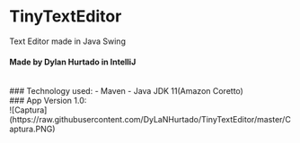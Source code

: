 # TinyTextEditor
Text Editor made in Java Swing
<br/>
#### Made by **Dylan Hurtado** in **IntelliJ**
<br/>
### Technology used:
- Maven
- Java JDK 11(Amazon Coretto)
<br/>
### App Version 1.0:
<br/>
![Captura](https://raw.githubusercontent.com/DyLaNHurtado/TinyTextEditor/master/Captura.PNG)
<br/>

